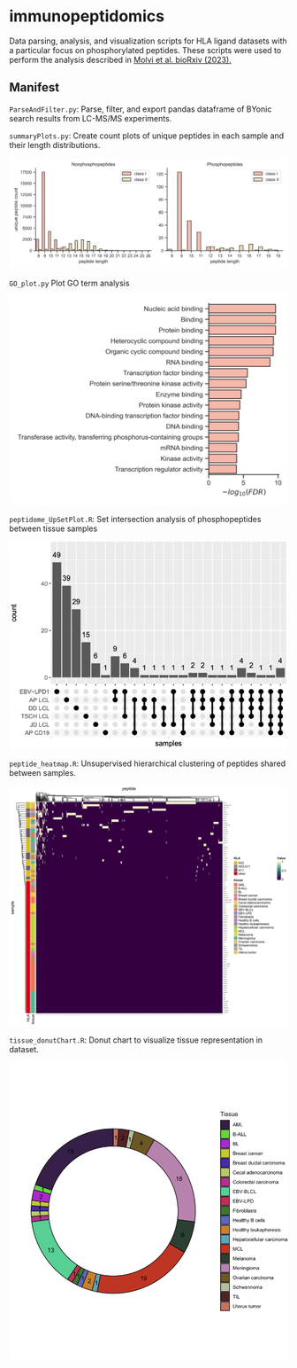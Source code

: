 # immunopeptidomics
Data parsing, analysis, and visualization scripts for HLA ligand datasets with a particular focus on phosphorylated peptides. These scripts were used to perform the analysis described in [Molvi et al. bioRxiv (2023).](https://doi.org/10.1101/2023.02.08.527552)

## Manifest

`ParseAndFilter.py`: Parse, filter, and export pandas dataframe of BYonic search results from LC-MS/MS experiments.

`summaryPlots.py`: Create count plots of unique peptides in each sample and their length distributions. 

![](lengthdist.png)

`GO_plot.py`
Plot GO term analysis

![](a3a11_pp_GO_MolecularFunction.png)

`peptidome_UpSetPlot.R`: Set intersection analysis of phosphopeptides between tissue samples

![](upset.png)

`peptide_heatmap.R`: Unsupervised hierarchical clustering of  peptides shared between samples.

![](hmap_test.png)

`tissue_donutChart.R`: Donut chart to visualize tissue representation in dataset.

![](10_donut.png)


